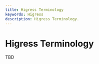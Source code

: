 ```yaml
---
title: Higress Terminology
keywords: Higress
description: Higress Terminology.
---
```


# Higress Terminology
TBD